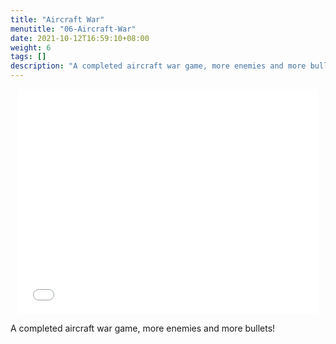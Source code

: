 ```yaml
---
title: "Aircraft War"
menutitle: "06-Aircraft-War"
date: 2021-10-12T16:59:10+08:00
weight: 6
tags: []
description: "A completed aircraft war game, more enemies and more bullets!"
---
```


<center style="width:100%; height:360px">
<iframe src="../aircraftwar.html" style="width: 480px;height:360px; border:0" allow="autoplay"></iframe>
</center>

A completed aircraft war game, more enemies and more bullets!

